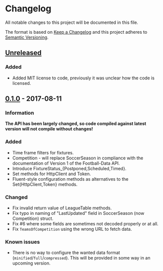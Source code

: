 # Changelog
All notable changes to this project will be documented in this file.

The format is based on [Keep a Changelog](http://keepachangelog.com/en/1.0.0/)
and this project adheres to [Semantic Versioning](http://semver.org/spec/v2.0.0.html).

## [Unreleased]
### Added
- Added MIT license to code, previously it was unclear how the code is licensed.

## [0.1.0] - 2017-08-11
### Information
**The API has been largely changed, so code compiled against latest version will not compile without changes!**
### Added
- Time frame filters for fixtures.
- Competition - will replace SoccerSeason in compliance with the documentation of Version 1 of the Football-Data API.
- Introduce FixtureStatus_{Postponed,Scheduled,Timed}.
- Set methods for HttpClient and Token.
- Fluent-style configuration methods as alternatives to the Set{HttpClient,Token} methods.
### Changed
- Fix invalid return value of LeagueTable methods.
- Fix typo in naming of "LastUpdated" field in SoccerSeason (now Competition) struct.
- Fix #6 where some fields are sometimes not decoded properly or at all.
- Fix `TeamsOfCompetition` using the wrong URL to fetch data.
### Known issues
- There is no way to configure the wanted data format (`minified`/`full`/`compressed`). This will be provided in some way in an upcoming version.

[Unreleased]: https://github.com/icedream/go-footballdata/compare/v0.1.0...develop
[0.1.0]: https://github.com/icedream/go-footballdata/compare/055b2a4227d16de49751e27660ba4b172d334987...v0.1.0